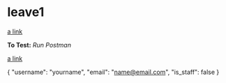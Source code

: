 # leave1

[a link](https://django-rest-leave.herokuapp.com/users/)

**To Test:**
*Run Postman*

[a link](https://django-rest-leave.herokuapp.com/users/?format=json)

{
    "username": "yourname",
    "email": "name@email.com",
    "is_staff": false
}